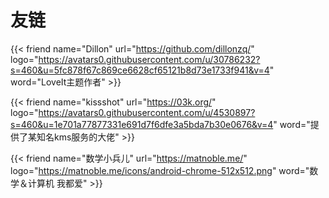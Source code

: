 # 友链


{{< friend name="Dillon" url="https://github.com/dillonzq/" logo="https://avatars0.githubusercontent.com/u/30786232?s=460&u=5fc878f67c869ce6628cf65121b8d73e1733f941&v=4" word="LoveIt主题作者" >}}

{{< friend name="kissshot" url="https://03k.org/" logo="https://avatars0.githubusercontent.com/u/4530897?s=460&u=1e701a77877331e691d7f6dfe3a5bda7b30e0676&v=4" word="提供了某知名kms服务的大佬" >}}

{{< friend name="数学小兵儿" url="https://matnoble.me/" logo="https://matnoble.me/icons/android-chrome-512x512.png" word="数学＆计算机 我都爱" >}}


